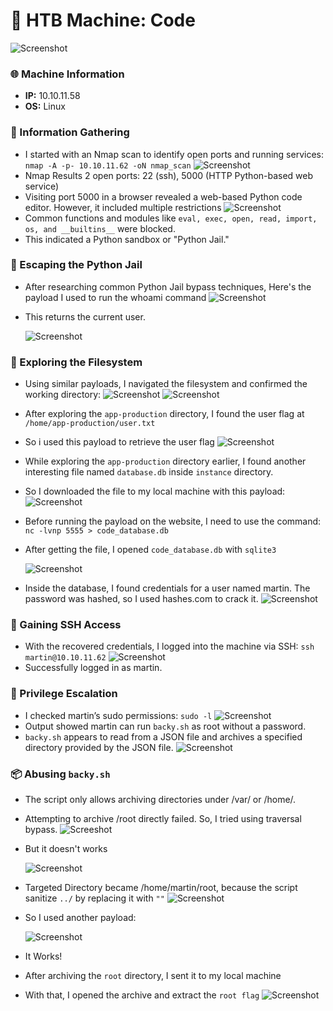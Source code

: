 # 🧬 HTB Machine: Code
![Screenshot](https://imgur.com/tIcikoY.png)
### 🌐 Machine Information
- **IP:**  10.10.11.58
- **OS:** Linux
### 🧭 Information Gathering
- I started with an Nmap scan to identify open ports and running services: `nmap -A -p- 10.10.11.62 -oN nmap_scan`
![Screenshot](https://imgur.com/XqXmywU.png)
- Nmap Results 2 open ports: 22 (ssh), 5000 (HTTP Python-based web service)
- Visiting port 5000 in a browser revealed a web-based Python code editor. However, it included multiple restrictions
![Screenshot](https://imgur.com/0eQ4B7f.png)
- Common functions and modules like `eval, exec, open, read, import, os, and __builtins__` were blocked.
- This indicated a Python sandbox or "Python Jail."

### 🧨 Escaping the Python Jail
- After researching common Python Jail bypass techniques, Here's the payload I used to run the whoami command
![Screenshot](https://imgur.com/c88s96E.png)
- This returns the current user.

    ![Screenshot](https://imgur.com/q3S22Sc.png)
    
### 📂 Exploring the Filesystem
- Using similar payloads, I navigated the filesystem and confirmed the working directory:
![Screenshot](https://imgur.com/Ta8GRLj.png)
![Screenshot](https://imgur.com/4gMLipz.png)
- After exploring the `app-production` directory, I found the user flag at `/home/app-production/user.txt`
- So i used this payload to retrieve the user flag
![Screenshot](https://imgur.com/425Bieg.png)
- While exploring the `app-production` directory earlier, I found another interesting file named `database.db` inside `instance` directory.
- So I downloaded the file to my local machine with this payload:
![Screenshot](https://imgur.com/Op8pk9J.png)
- Before running the payload on the website, I need to use the command: `nc -lvnp 5555 > code_database.db`
- After getting the file, I opened `code_database.db` with `sqlite3`

    ![Screenshot](https://imgur.com/px65BXU.png)
- Inside the database, I found credentials for a user named martin. The password was hashed, so I used hashes.com to crack it.
![Screenshot](https://imgur.com/8JDFRcQ.png)

### 🔐 Gaining SSH Access
- With the recovered credentials, I logged into the machine via SSH: `ssh martin@10.10.11.62`
![Screenshot](https://imgur.com/tTyG86X.png)
- Successfully logged in as martin.

### 🔼 Privilege Escalation
- I checked martin’s sudo permissions: `sudo -l`
![Screenshot](https://imgur.com/OunL0c5.png)
- Output showed martin can run `backy.sh` as root without a password.
- `backy.sh` appears to read from a JSON file and archives a specified directory provided by the JSON file.
![Screenshot](https://imgur.com/b20PNv0.png)

### 📦 Abusing `backy.sh`
- The script only allows archiving directories under /var/ or /home/.
- Attempting to archive /root directly failed. So, I tried using traversal bypass.
![Screeshot](https://imgur.com/bRpLYWB.png)
- But it doesn't works

    ![Screenshot](https://imgur.com/IaGQf6I.png)
- Targeted Directory became /home/martin/root, because the script sanitize `../` by replacing it with `""`
![Screenshot](https://imgur.com/d1IC0Jz.png)
- So I used another payload:

    ![Screenshot](https://imgur.com/rNw3KCx.png)
- It Works!
- After archiving the `root` directory, I sent it to my local machine
- With that, I opened the archive and extract the `root flag`
![Screenshot](https://imgur.com/rbsNLXT.png)

